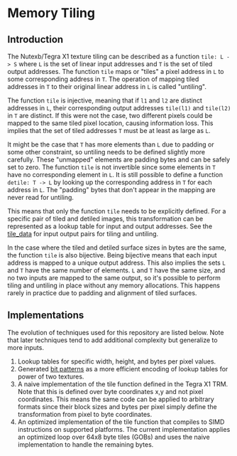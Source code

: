 # Memory Tiling
## Introduction
The Nutexb/Tegra X1 texture tiling can be described as a function `tile: L -> S` where `L` is the set of linear input addresses and `T` is the set of tiled output addresses. The function `tile` maps or "tiles" a pixel address in `L` to some corresponding address in `T`. The operation of mapping tiled addresses in `T` to their original linear address in `L` is called "untiling".

The function `tile` is injective, meaning that if `l1` and `l2` are distinct addresses in `L`, their corresponding output addresses `tile(l1)` and `tile(l2)` in `T` are distinct. If this were not the case, two different pixels could be mapped to the same tiled pixel location, causing information loss. This implies that the set of tiled addresses `T` must be at least as large as `L`. 

It might be the case that `T` has more elements than `L` due to padding or some other constraint, so untiling needs to be defined slightly more carefully. These "unmapped" elements are padding bytes and can be safely set to zero. The function `tile` is not invertible since some elements in `T` have no corresponding element in `L`. It is still possible to define a function `detile: T -> L` by looking up the corresponding address in `T` for each address in `L`. The "padding" bytes that don't appear in the mapping are never read for untiling.

This means that only the function `tile` needs to be explicitly defined. For a specific pair of tiled and detiled images, this transformation can be represented as a lookup table for input and output addresses. See the [tile_data](https://github.com/ScanMountGoat/tegra_swizzle/tree/main/tile_data) for input output pairs for tiling and untiling.  

In the case where the tiled and detiled surface sizes in bytes are the same, the function `tile` is also bijective. Being bijective means that each input address is mapped to a unique output address. This also implies the sets `L` and `T` have the same number of elements. `L` and `T` have the same size, and no two inputs are mapped to the same output, so it's possible to perform tiling and untiling in place without any memory allocations. This happens rarely in practice due to padding and alignment of tiled surfaces.

## Implementations
The evolution of techniques used for this repository are listed below. Note that later techniques tend to add additional complexity but generalize to more inputs.
1. Lookup tables for specific width, height, and bytes per pixel values.
2. Generated [bit patterns](https://fgiesen.wordpress.com/2011/01/17/texture-tiling-and-tiling/) as a more efficient encoding of lookup tables for power of two textures.
3. A naive implementation of the tile function defined in the Tegra X1 TRM. Note that this is defined over byte coordinates x,y and not pixel coordinates. This means the same code can be applied to arbitrary formats since their block sizes and bytes per pixel simply define the transformation from pixel to byte coordinates.
4. An optimized implementation of the tile function that compiles to SIMD instructions on supported platforms. The current implementation applies an optimized loop over 64x8 byte tiles (GOBs) and uses the naive implementation to handle the remaining bytes. 